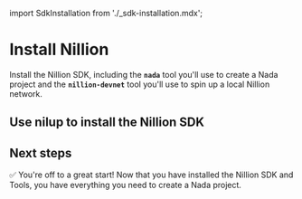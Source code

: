 import SdkInstallation from './\_sdk-installation.mdx';

# Install Nillion

Install the Nillion SDK, including the <strong>`nada`</strong> tool you'll use to create a Nada project and the <strong>`nillion-devnet`</strong> tool you'll use to spin up a local Nillion network.

## Use nilup to install the Nillion SDK

<SdkInstallation/>

## Next steps

✅ You're off to a great start! Now that you have installed the Nillion SDK and Tools, you have everything you need to create a Nada project.
